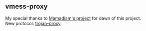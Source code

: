 ## vmess-proxy

My special thanks to [Mamadiam's project](https://github.com/mamadiam/vmess-proxy) for dawn of this project. \
New protocol: [trojan-proxy](https://github.com/RSKYS/trojan-proxy)
